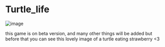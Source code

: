 # Turtle_life
![image](https://github.com/luccaccarmelin/Turtle_life/assets/81098582/f15aab8a-619c-4f82-b29e-709906d369d4)



this game is on beta version, and many other things will be added but before that you can see this lovely image of a turtle eating strawberry <3
